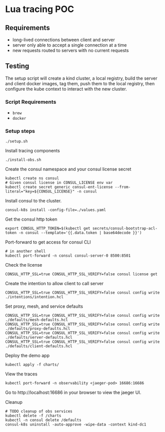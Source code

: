 # Lua tracing POC

## Requirements
* long-lived connections between client and server
* server only able to accept a single connection at a time
* new requests routed to servers with no current requests

## Testing
The setup script will create a kind cluster, a local registry, build the server and client docker images, tag them, 
push them to the local registry, then configure the kube context to interact with the new cluster.

### Script Requirements
* `brew`
* `docker`

### Setup steps

```shell
./setup.sh
```

Install tracing components
```shell
./install-obs.sh
```

Create the consul namespace and your consul license secret
```shell
kubectl create ns consul
# Given consul license in CONSUL_LICENSE env var
kubectl create secret generic consul-ent-license --from-literal="key=${CONSUL_LICENSE}" -n consul
```

Install consul to the cluster.
```shell
consul-k8s install -config-file=./values.yaml
```

Get the consul http token
```shell
export CONSUL_HTTP_TOKEN=$(kubectl get secrets/consul-bootstrap-acl-token -n consul --template='{{.data.token | base64decode }}')
```

Port-forward to get access for consul CLI
```shell
# in another shell
kubectl port-forward -n consul consul-server-0 8500:8501
```

Check the license
```shell
CONSUL_HTTP_SSL=true CONSUL_HTTP_SSL_VERIFY=false consul license get
```

Create the intention to allow client to call server
```shell
CONSUL_HTTP_SSL=true CONSUL_HTTP_SSL_VERIFY=false consul config write ./intentions/intention.hcl
```

Set proxy, mesh, and service defaults
```shell
CONSUL_HTTP_SSL=true CONSUL_HTTP_SSL_VERIFY=false consul config write ./defaults/mesh-defaults.hcl
CONSUL_HTTP_SSL=true CONSUL_HTTP_SSL_VERIFY=false consul config write ./defaults/proxy-defaults.hcl
CONSUL_HTTP_SSL=true CONSUL_HTTP_SSL_VERIFY=false consul config write ./defaults/server-defaults.hcl
CONSUL_HTTP_SSL=true CONSUL_HTTP_SSL_VERIFY=false consul config write ./defaults/client-defaults.hcl
```

Deploy the demo app
```shell
kubectl apply -f charts/
```

View the traces
```shell
kubectl port-forward -n observability <jaeger-pod> 16686:16686
```

Go to http://localhost:16686 in your browser to view the jaeger UI.

Cleanup
```shell
# TODO cleanup of obs services
kubectl delete -f /charts
kubectl -n consul delete /defaults
consul-k8s uninstall -auto-approve -wipe-data -context kind-dc1
```
